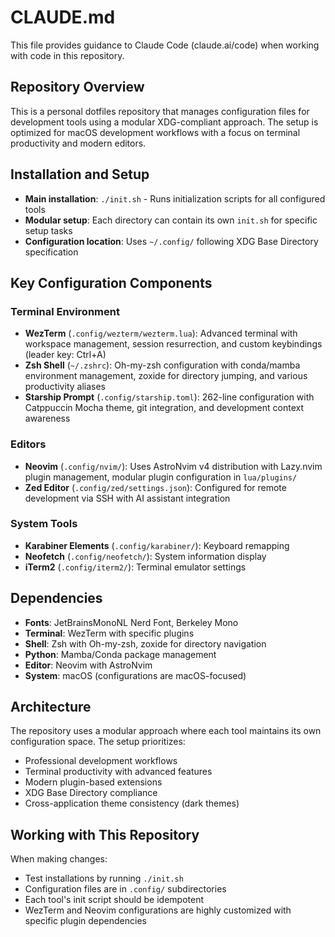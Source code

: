 # CLAUDE.md

This file provides guidance to Claude Code (claude.ai/code) when working with code in this repository.

## Repository Overview

This is a personal dotfiles repository that manages configuration files for development tools using a modular XDG-compliant approach. The setup is optimized for macOS development workflows with a focus on terminal productivity and modern editors.

## Installation and Setup

- **Main installation**: `./init.sh` - Runs initialization scripts for all configured tools
- **Modular setup**: Each directory can contain its own `init.sh` for specific setup tasks
- **Configuration location**: Uses `~/.config/` following XDG Base Directory specification

## Key Configuration Components

### Terminal Environment
- **WezTerm** (`.config/wezterm/wezterm.lua`): Advanced terminal with workspace management, session resurrection, and custom keybindings (leader key: Ctrl+A)
- **Zsh Shell** (`~/.zshrc`): Oh-my-zsh configuration with conda/mamba environment management, zoxide for directory jumping, and various productivity aliases
- **Starship Prompt** (`.config/starship.toml`): 262-line configuration with Catppuccin Mocha theme, git integration, and development context awareness

### Editors
- **Neovim** (`.config/nvim/`): Uses AstroNvim v4 distribution with Lazy.nvim plugin management, modular plugin configuration in `lua/plugins/`
- **Zed Editor** (`.config/zed/settings.json`): Configured for remote development via SSH with AI assistant integration

### System Tools
- **Karabiner Elements** (`.config/karabiner/`): Keyboard remapping
- **Neofetch** (`.config/neofetch/`): System information display
- **iTerm2** (`.config/iterm2/`): Terminal emulator settings

## Dependencies

- **Fonts**: JetBrainsMonoNL Nerd Font, Berkeley Mono
- **Terminal**: WezTerm with specific plugins
- **Shell**: Zsh with Oh-my-zsh, zoxide for directory navigation
- **Python**: Mamba/Conda package management
- **Editor**: Neovim with AstroNvim
- **System**: macOS (configurations are macOS-focused)

## Architecture

The repository uses a modular approach where each tool maintains its own configuration space. The setup prioritizes:
- Professional development workflows
- Terminal productivity with advanced features
- Modern plugin-based extensions
- XDG Base Directory compliance
- Cross-application theme consistency (dark themes)

## Working with This Repository

When making changes:
- Test installations by running `./init.sh` 
- Configuration files are in `.config/` subdirectories
- Each tool's init script should be idempotent
- WezTerm and Neovim configurations are highly customized with specific plugin dependencies